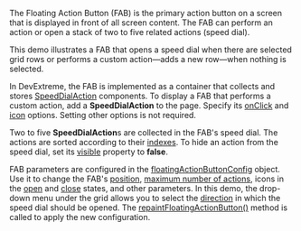 The Floating Action Button (FAB) is the primary action button on a screen that is displayed in front of all screen content. The FAB can perform an action or open a stack of two to five related actions (speed dial).

This demo illustrates a FAB that opens a speed dial when there are selected grid rows or performs a custom action&mdash;adds a new row&mdash;when nothing is selected.

In DevExtreme, the FAB is implemented as a container that collects and stores [SpeedDialAction][0] components. To display a FAB that performs a custom action, add a **SpeedDialAction** to the page. Specify its [onClick][1] and [icon][2] options. Setting other options is not required.

Two to five **SpeedDialAction**s are collected in the FAB's speed dial. The actions are sorted according to their [indexes][3]. To hide an action from the speed dial, set its [visible][4] property to **false**.

FAB parameters are configured in the [floatingActionButtonConfig][5] object. Use it to change the FAB's [position][6], [maximum number of actions][7], icons in the [open][8] and [close][9] states, and other parameters. In this demo, the drop-down menu under the grid allows you to select the [direction][10] in which the speed dial should be opened. The [repaintFloatingActionButton()][11] method is called to apply the new configuration.

[0]: /Documentation/ApiReference/UI_Widgets/dxSpeedDialAction/
[1]: /Documentation/ApiReference/UI_Widgets/dxSpeedDialAction/Configuration/#onClick
[2]: /Documentation/ApiReference/UI_Widgets/dxSpeedDialAction/Configuration/#icon
[3]: /Documentation/ApiReference/UI_Widgets/dxSpeedDialAction/Configuration/#index
[4]: /Documentation/ApiReference/UI_Widgets/dxSpeedDialAction/Configuration/#visible
[5]: /Documentation/ApiReference/Common/Object_Structures/globalConfig/floatingActionButtonConfig/
[6]: /Documentation/ApiReference/Common/Object_Structures/globalConfig/floatingActionButtonConfig/#position
[7]: /Documentation/ApiReference/Common/Object_Structures/globalConfig/floatingActionButtonConfig/#maxSpeedDialActionCount
[8]: /Documentation/ApiReference/Common/Object_Structures/globalConfig/floatingActionButtonConfig/#closeIcon
[9]: /Documentation/ApiReference/Common/Object_Structures/globalConfig/floatingActionButtonConfig/#icon
[10]: /Documentation/ApiReference/Common/Object_Structures/globalConfig/floatingActionButtonConfig/#direction
[11]: /Documentation/ApiReference/Common/utils/ui/#repaintFloatingActionButton
 